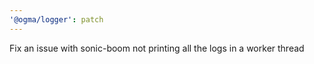 ```yaml
---
'@ogma/logger': patch
---
```


Fix an issue with sonic-boom not printing all the logs in a worker thread
